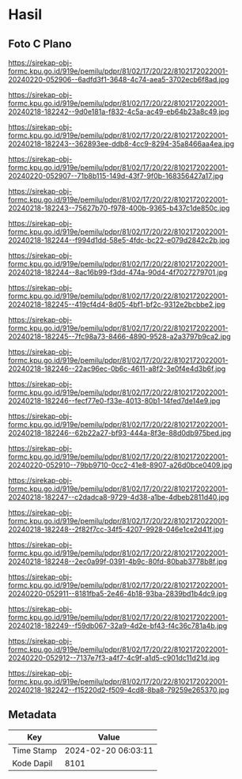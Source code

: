 # Hasil

## Foto C Plano

https://sirekap-obj-formc.kpu.go.id/919e/pemilu/pdpr/81/02/17/20/22/8102172022001-20240220-052906--6adfd3f1-3648-4c74-aea5-3702ecb6f8ad.jpg

https://sirekap-obj-formc.kpu.go.id/919e/pemilu/pdpr/81/02/17/20/22/8102172022001-20240218-182242--9d0e181a-f832-4c5a-ac49-eb64b23a8c49.jpg

https://sirekap-obj-formc.kpu.go.id/919e/pemilu/pdpr/81/02/17/20/22/8102172022001-20240218-182243--362893ee-ddb8-4cc9-8294-35a8466aa4ea.jpg

https://sirekap-obj-formc.kpu.go.id/919e/pemilu/pdpr/81/02/17/20/22/8102172022001-20240220-052907--71b8b115-149d-43f7-9f0b-168356427a17.jpg

https://sirekap-obj-formc.kpu.go.id/919e/pemilu/pdpr/81/02/17/20/22/8102172022001-20240218-182243--75627b70-f978-400b-9365-b437c1de850c.jpg

https://sirekap-obj-formc.kpu.go.id/919e/pemilu/pdpr/81/02/17/20/22/8102172022001-20240218-182244--f994d1dd-58e5-4fdc-bc22-e079d2842c2b.jpg

https://sirekap-obj-formc.kpu.go.id/919e/pemilu/pdpr/81/02/17/20/22/8102172022001-20240218-182244--8ac16b99-f3dd-474a-90d4-4f7027279701.jpg

https://sirekap-obj-formc.kpu.go.id/919e/pemilu/pdpr/81/02/17/20/22/8102172022001-20240218-182245--419cf4d4-8d05-4bf1-bf2c-9312e2bcbbe2.jpg

https://sirekap-obj-formc.kpu.go.id/919e/pemilu/pdpr/81/02/17/20/22/8102172022001-20240218-182245--7fc98a73-8466-4890-9528-a2a3797b9ca2.jpg

https://sirekap-obj-formc.kpu.go.id/919e/pemilu/pdpr/81/02/17/20/22/8102172022001-20240218-182246--22ac96ec-0b6c-4611-a8f2-3e0f4e4d3b6f.jpg

https://sirekap-obj-formc.kpu.go.id/919e/pemilu/pdpr/81/02/17/20/22/8102172022001-20240218-182246--fecf77e0-f33e-4013-80b1-14fed7de14e9.jpg

https://sirekap-obj-formc.kpu.go.id/919e/pemilu/pdpr/81/02/17/20/22/8102172022001-20240218-182246--62b22a27-bf93-444a-8f3e-88d0db975bed.jpg

https://sirekap-obj-formc.kpu.go.id/919e/pemilu/pdpr/81/02/17/20/22/8102172022001-20240220-052910--79bb9710-0cc2-41e8-8907-a26d0bce0409.jpg

https://sirekap-obj-formc.kpu.go.id/919e/pemilu/pdpr/81/02/17/20/22/8102172022001-20240218-182247--c2dadca8-9729-4d38-a1be-4dbeb2811d40.jpg

https://sirekap-obj-formc.kpu.go.id/919e/pemilu/pdpr/81/02/17/20/22/8102172022001-20240218-182248--2f82f7cc-34f5-4207-9928-046e1ce2d41f.jpg

https://sirekap-obj-formc.kpu.go.id/919e/pemilu/pdpr/81/02/17/20/22/8102172022001-20240218-182248--2ec0a99f-0391-4b9c-80fd-80bab3778b8f.jpg

https://sirekap-obj-formc.kpu.go.id/919e/pemilu/pdpr/81/02/17/20/22/8102172022001-20240220-052911--8181fba5-2e46-4b18-93ba-2839bd1b4dc9.jpg

https://sirekap-obj-formc.kpu.go.id/919e/pemilu/pdpr/81/02/17/20/22/8102172022001-20240218-182249--f59db067-32a9-4d2e-bf43-f4c36c781a4b.jpg

https://sirekap-obj-formc.kpu.go.id/919e/pemilu/pdpr/81/02/17/20/22/8102172022001-20240220-052912--7137e7f3-a4f7-4c9f-a1d5-c901dc11d21d.jpg

https://sirekap-obj-formc.kpu.go.id/919e/pemilu/pdpr/81/02/17/20/22/8102172022001-20240218-182242--f15220d2-f509-4cd8-8ba8-79259e265370.jpg


## Metadata

| Key        | Value               |
| ---------- | ------------------- |
| Time Stamp | 2024-02-20 06:03:11 |
| Kode Dapil | 8101                |



